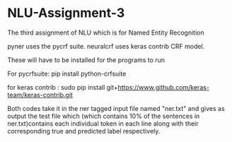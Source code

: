 # NLU-Assignment-3
The third assignment of NLU which is for Named Entity Recognition


pyner uses the pycrf suite.
neuralcrf uses keras contrib CRF model.

These will have to be installed for the programs to run

For pycrfsuite: pip install python-crfsuite

for keras contrib : sudo pip install git+https://www.github.com/keras-team/keras-contrib.git

Both codes take it in the ner tagged input file named "ner.txt" and gives as output the test file which (which contains 10% of the sentences in ner.txt)contains each individual token in each line along with their corresponding true and predicted label respectively.


